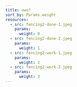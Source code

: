```yaml
---
title: owo?
sort_by: Params.weight
resources:
  - src: fencing2-done-1.jpeg
    params:
      weight: 0
  - src: fencing2-done-2.jpeg
    params:
      weight: 1
  - src: fencing2-work-1.jpeg
    params:
      weight: 2
  - src: fencing2-work-2.jpeg
    params:
      weight: 3
---
```

